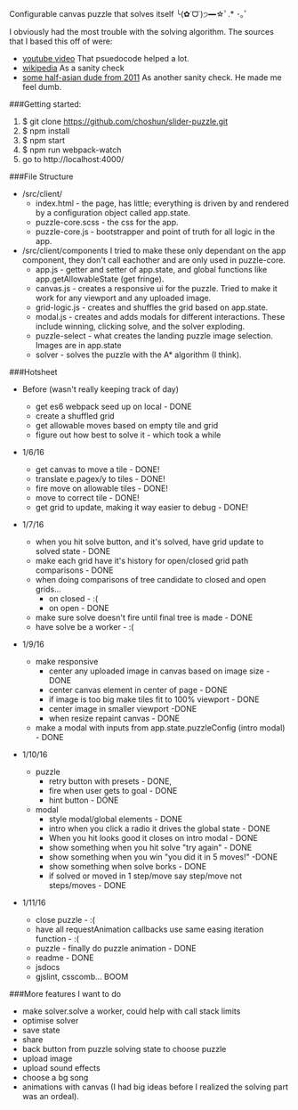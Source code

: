Configurable canvas puzzle that solves itself ╰(✿˙ᗜ˙)੭━☆ﾟ.* ･｡ﾟ

I obviously had the most trouble with the solving algorithm. The sources that I based this off of were:

* [youtube video](https://www.youtube.com/watch?v=b19e0_NlD-U&t=438) That psuedocode helped a lot.
* [wikipedia](https://en.wikipedia.org/wiki/A*_search_algorithm) As a sanity check
* [some half-asian dude from 2011](http://jamie-wong.com/2011/10/16/fifteen-puzzle-algorithm/) As another sanity check. He made me feel dumb.

###Getting started:

1. $ git clone https://github.com/choshun/slider-puzzle.git
2. $ npm install
3. $ npm start
4. $ npm run webpack-watch
5. go to http://localhost:4000/

###File Structure

* /src/client/
  * index.html - the page, has little; everything is driven by and rendered by a configuration object called app.state.
  * puzzle-core.scss - the css for the app.
  * puzzle-core.js - bootstrapper and point of truth for all logic in the app.
* /src/client/components
  I tried to make these only dependant on the app component, they don't call eachother and are only used in puzzle-core.
  * app.js - getter and setter of app.state, and global functions like app.getAllowableState (get fringe).
  * canvas.js - creates a responsive ui for the puzzle. Tried to make it work for any viewport and any uploaded image.
  * grid-logic.js - creates and shuffles the grid based on app.state.
  * modal.js - creates and adds modals for different interactions. These include winning, clicking solve, and the solver exploding.
  * puzzle-select - what creates the landing puzzle image selection. Images are in app.state
  * solver - solves the puzzle with the A*  algorithm (I think).

###Hotsheet

* Before (wasn't really keeping track of day)
  * get es6 webpack seed up on local - DONE
  * create a shuffled grid
  * get allowable moves based on empty tile and grid
  * figure out how best to solve it - which took a while
  
* 1/6/16
  * get canvas to move a tile - DONE!
  * translate e.pagex/y to tiles - DONE!
  * fire move on allowable tiles - DONE!
  * move to correct tile - DONE!
  * get grid to update, making it way easier to debug - DONE!
* 1/7/16
  * when you hit solve button, and it's solved, have grid update to solved state - DONE
  * make each grid have it's history for open/closed grid path comparisons - DONE
  * when doing comparisons of tree candidate to closed and open grids...
   	* on closed - :(
    * on open - DONE
  * make sure solve doesn't fire until final tree is made - DONE
  * have solve be a worker - :(
* 1/9/16
  * make responsive
    * center any uploaded image in canvas based on image size - DONE
    * center canvas element in center of page - DONE
    * if image is too big make tiles fit to 100% viewport - DONE
    * center image in smaller viewport -DONE
    * when resize repaint canvas - DONE
  * make a modal with inputs from app.state.puzzleConfig (intro modal) - DONE
* 1/10/16
  * puzzle
    * retry button with presets - DONE,
    * fire when user gets to goal - DONE
    * hint button - DONE
  * modal
    * style modal/global elements - DONE
    * intro when you click a radio it drives the global state - DONE
    * When you hit looks good it closes on intro modal - DONE
    * show something when you hit solve "try again" - DONE
    * show something when you win "you did it in 5 moves!" -DONE
    * show something when solve borks - DONE
    * if solved or moved in 1 step/move say step/move not steps/moves - DONE
* 1/11/16
  * close puzzle - :(
  * have all requestAnimation callbacks use same easing iteration function - :(
  * puzzle - finally do puzzle animation - DONE
  * readme - DONE
  * jsdocs
  * gjslint, csscomb... BOOM

###More features I want to do
* make solver.solve a worker, could help with call stack limits
* optimise solver
* save state
* share
* back button from puzzle solving state to choose puzzle
* upload image
* upload sound effects
* choose a bg song
* animations with canvas (I had big ideas before I realized the solving part was an ordeal).


